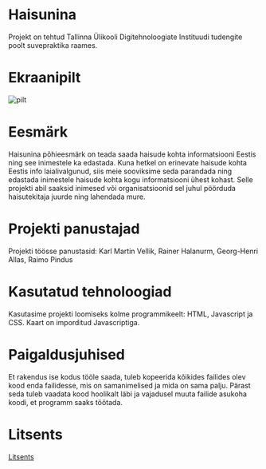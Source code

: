 # Haisunina

Projekt on tehtud Tallinna Ülikooli Digitehnoloogiate Instituudi tudengite poolt suvepraktika raames.

# Ekraanipilt

![pilt](https://github.com/georgha123/Haisunina/blob/master/ekraanipilt.png)

# Eesmärk

Haisunina põhieesmärk on teada saada haisude kohta informatsiooni Eestis ning see inimestele ka edastada. Kuna hetkel on erinevate haisude kohta Eestis info laialivalgunud, siis meie sooviksime seda parandada ning edastada inimestele haisude kohta kogu informatsiooni ühest kohast. Selle projekti abil saaksid inimesed või organisatsioonid sel juhul pöörduda haisutekitaja juurde ning lahendada mure.

# Projekti panustajad 

Projekti töösse panustasid: Karl Martin Vellik, Rainer Halanurm, Georg-Henri Allas, Raimo Pindus

# Kasutatud tehnoloogiad

Kasutasime projekti loomiseks kolme programmikeelt: HTML, Javascript ja CSS. Kaart on imporditud Javascriptiga.

# Paigaldusjuhised

Et rakendus ise kodus tööle saada, tuleb kopeerida kõikides failides olev kood enda failidesse, mis on samanimelised ja mida on sama palju. Pärast seda tuleb vaadata kood hoolikalt läbi ja vajadusel muuta failide asukoha koodi, et programm saaks töötada.

# Litsents

[Litsents](https://github.com/georgha123/Haisunina/blob/master/LICENSE.md)
